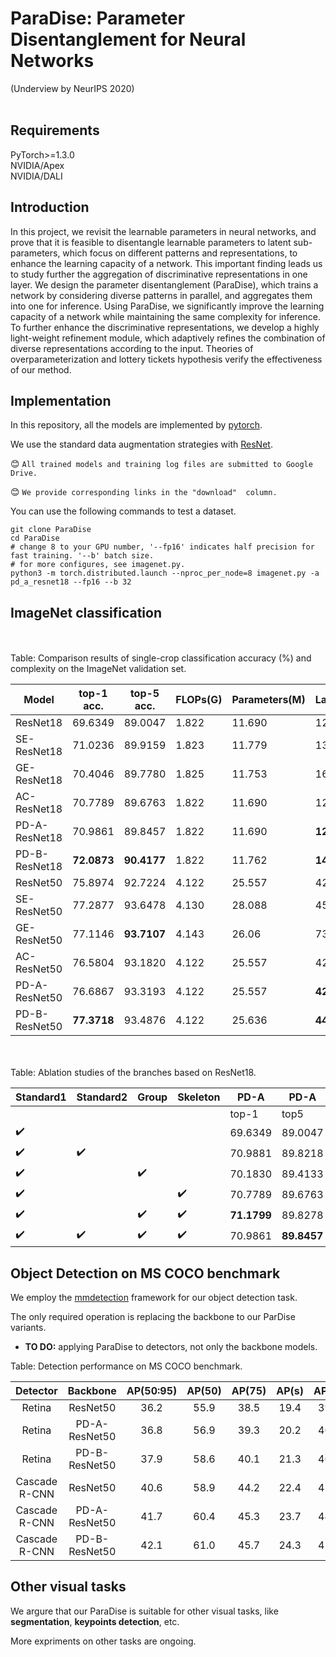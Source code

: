# ParaDise: Parameter Disentanglement for Neural Networks
(Underview by NeurIPS 2020)
<br><br>

## Requirements
PyTorch>=1.3.0<br>
NVIDIA/Apex<br>
NVIDIA/DALI<br>

## Introduction
In this project, we revisit the learnable parameters in neural networks, and prove that it is feasible to disentangle learnable parameters to latent sub-parameters, which focus on different patterns and representations, to enhance the learning capacity of a network. This important finding leads us to study further the aggregation of discriminative representations in one layer. We design the  parameter disentanglement (ParaDise), which trains a network by considering diverse patterns in parallel, and aggregates them into one for inference. Using ParaDise, we significantly improve the learning capacity of a network while maintaining the same complexity for inference. To further enhance the discriminative representations, we develop a highly light-weight refinement module, which adaptively refines the combination of diverse representations according to the input. Theories of overparameterization and lottery tickets hypothesis verify the effectiveness of our method. 



## Implementation
In this repository, all the models are implemented by [pytorch](https://pytorch.org/).<br>

We use the standard data augmentation strategies with [ResNet](https://github.com/pytorch/examples/blob/master/imagenet/main.py).<br>

:blush: `All trained models and training log files are submitted to Google Drive.`

:blush: `We provide corresponding links in the "download"  column.`

You can use the following commands to test a dataset.

```shell
git clone ParaDise
cd ParaDise
# change 8 to your GPU number, '--fp16' indicates half precision for fast training. '--b' batch size.
# for more configures, see imagenet.py.
python3 -m torch.distributed.launch --nproc_per_node=8 imagenet.py -a pd_a_resnet18 --fp16 --b 32
```


## ImageNet classification
<br>
<br>
Table:  Comparison results of single-crop classification accuracy (%) and complexity on the ImageNet validation set.

| Model | top-1 acc. |top-5 acc. |FLOPs(G)|Parameters(M)|Latency(cpu)|Download|
| --- | --- |--- |--- |--- |---|---|
| ResNet18 | 69.6349 |89.0047|1.822|11.690|12ms|<a href="https://drive.google.com/file/d/1iUG2qiTIlUoyu3oBnABD5izG82GF2u7v/view?usp=sharing">model</a> <a href="https://drive.google.com/file/d/1FwT3yCRQY7LSHRUrI5jeb2wIP2blvcf5/view?usp=sharing">log</a>|
| SE-ResNet18 | 71.0236 |89.9159|1.823|11.779|13ms|<a href="https://drive.google.com/file/d/1s7ZB0MgzdVnyv2kc5NJIoJVbT1B7SazB/view?usp=sharing">model</a> <a href="https://drive.google.com/file/d/1meCrTVMJuUXDJQkAO0B0Az1yJUHjBtNZ/view?usp=sharing">log</a>|
| GE-ResNet18 | 70.4046 |89.7780|1.825|11.753|16ms|<a href="https://drive.google.com/file/d/1jlomXQxhhjpi4QI155mE8Hz3-CqutzHU/view?usp=sharing">model</a> <a href="https://drive.google.com/file/d/11NP3mKovpX-_LtUsS2M4tBljhFjFeJ_d/view?usp=sharing">log</a>|
| AC-ResNet18 | 70.7789 |89.6763|1.822|11.690|12ms|<a href="https://drive.google.com/file/d/1jt51PEjJ9dGeL5EnOchvPvPR54qPCR4k/view?usp=sharing">model</a> <a href="https://drive.google.com/file/d/1T2aE1IcTHzYyMMH2aeDYALda_O2PLqrG/view?usp=sharing">log</a>|
| PD-A-ResNet18 | 70.9861 |89.8457|1.822|11.690|**12ms**|<a href="https://drive.google.com/file/d/16-M4v6ZBxd-ljRAnfLYg9OhF_1zcjD6N/view?usp=sharing">model</a> <a href="https://drive.google.com/file/d/1ZZApggNvq1DdxtQAoiVsopPx5SGugl8x/view?usp=sharing">log</a>|
| PD-B-ResNet18 | **72.0873** |**90.4177**|1.822|11.762|**14ms**|<a href="https://drive.google.com/file/d/1FwT3yCRQY7LSHRUrI5jeb2wIP2blvcf5/view?usp=sharing">model</a> <a href="https://drive.google.com/file/d/1FwT3yCRQY7LSHRUrI5jeb2wIP2blvcf5/view?usp=sharing">log</a>|
| ResNet50 | 75.8974|92.7224|4.122|25.557|42ms|<a href="https://drive.google.com/open?id=1DMHhk99fG8rNZjE2wPh8VWZ5qIBOaYOf">model</a> <a href="https://drive.google.com/open?id=1KOM5BzyxQLZl2Aa5KIVOh6HmE7eQvsKa">log</a>|
| SE-ResNet50 | 77.2877|93.6478|4.130|28.088|45ms|<a href="https://drive.google.com/open?id=1lOXZv0IskrLLbm_z7JqonR6KaQ7lRpKP">model</a> <a href="https://drive.google.com/open?id=1gl43ufL2Pvum-dZy8B4yAnnV3bl1BSi2">log</a>|
| GE-ResNet50 | 77.1146 |**93.7107**|4.143|26.06|73ms|<a href="https://drive.google.com/file/d/1qTv5lWFY6E18h1c3hqWkNAs0n_Djri58/view?usp=sharing">model</a> <a href="https://drive.google.com/file/d/1f4OSR2qiBp8dFvUB8fYWDG4hOqPPXG8A/view?usp=sharing">log</a>|
| AC-ResNet50 |76.5804|93.1820|4.122|25.557|42ms|<a href="https://drive.google.com/file/d/15leIDi9UX3NJBNlXbp3_S5Z_RGmvQT-O/view?usp=sharing">model</a> <a href="https://drive.google.com/file/d/1_58yZxi1JSy_jb-L9iXdTnI5z6nUeEax/view?usp=sharing">log</a>|
| PD-A-ResNet50 | 76.6867|93.3193|4.122|25.557|**42ms**|<a href="https://drive.google.com/file/d/1IruxbflXSGyAw4JLxz4hDg-LU7H1F77H/view?usp=sharing">model</a> <a href="https://drive.google.com/file/d/1gxgUoQF7NKVawiobVATb45d5t-fgASBc/view?usp=sharing">log</a>|
| PD-B-ResNet50 |**77.3718** |93.4876|4.122|25.636|**44ms**|<a href="https://drive.google.com/file/d/1FYP-VVd8YUm2nl6EmO5s3sbdKMOA4C7o/view?usp=sharing">model</a> <a href="https://drive.google.com/file/d/1WOkS96O8RGE3MeYkw5K_e0Znaym8Dt_n/view?usp=sharing">log</a>|



<br>
<br>
Table: Ablation studies of the branches based on ResNet18.

| Standard1 | Standard2 |Group|Skeleton|PD-A|PD-A|PD-A|PD-B|PD-B|PD-B|
| --- | --- |--- |--- |--- |---|---|---|---|---|
|  |  | | |top-1|top5|Download|top1|top-5|Download|
|  :heavy_check_mark:| | | |69.6349|89.0047|<a href="https://drive.google.com/file/d/1iUG2qiTIlUoyu3oBnABD5izG82GF2u7v/view?usp=sharing">model</a> <a href="https://drive.google.com/file/d/1FwT3yCRQY7LSHRUrI5jeb2wIP2blvcf5/view?usp=sharing">log</a>|-|-|-|
|  :heavy_check_mark:| :heavy_check_mark: | | |70.9881|89.8218|<a href="">model</a> <a href="">log</a>|71.8990|90.3739|<a href="https://drive.google.com/file/d/1vRxUX1RlR1f_gIrplM3DUDkMVNWwpFG8/view?usp=sharing">model</a> <a href="https://drive.google.com/file/d/1YeVNGNu0XgF_xicLm3jRXBFtrB-syy0J/view?usp=sharing">log</a>|
|  :heavy_check_mark:| |  :heavy_check_mark:| |70.1830|89.4133|<a href="https://drive.google.com/file/d/1P3EG5JrDPopwPL8gJBuKTeI6sPPDgiNR/view?usp=sharing">model</a> <a href="https://drive.google.com/file/d/1BJ_679pixGYqhIY8BqhfRXfH30mn1K26/view?usp=sharing">log</a>|70.0474|89.3156|<a href="https://drive.google.com/file/d/1eKFb_m2QOPwCcl6xVPXTWA1VxyX1sLuq/view?usp=sharing">model</a> <a href="https://drive.google.com/file/d/1eLuMb2njrZMZKodcxnKMQDG8zESUhyYx/view?usp=sharing">log</a>|
|  :heavy_check_mark:| |  |:heavy_check_mark: |70.7789|89.6763|<a href="https://drive.google.com/file/d/1jt51PEjJ9dGeL5EnOchvPvPR54qPCR4k/view?usp=sharing">model</a> <a href="https://drive.google.com/file/d/1T2aE1IcTHzYyMMH2aeDYALda_O2PLqrG/view?usp=sharing">log</a>|71.9872|90.4157|<a href="https://drive.google.com/file/d/1g85N_O07rTx7XrgjRy0d6a1eUCnODXM5/view?usp=sharing">model</a> <a href="https://drive.google.com/file/d/12q_E3-5gxEhxH5AeCuvvps_nbFig09ov/view?usp=sharing">log</a>|
|  :heavy_check_mark:| | :heavy_check_mark: |:heavy_check_mark: |**71.1799**|89.8278|<a href="https://drive.google.com/file/d/1Lq4L7pEECvAQ01cUKsNJesxZCqaKWm6l/view?usp=sharing">model</a> <a href="https://drive.google.com/file/d/1Uwu8YE07HjCduQHhCoCkhKQL1lKPMEvS/view?usp=sharing">log</a>|71.8232|90.2524|<a href="https://drive.google.com/file/d/1ttcdCrLufLQDkqmQiwOSjaDucSqSTBWD/view?usp=sharing">model</a> <a href="https://drive.google.com/file/d/1Evqh9GbZbbfaXKaArG_SVpgS-whBhW0n/view?usp=sharing">log</a>|
|  :heavy_check_mark:| :heavy_check_mark:| :heavy_check_mark: |:heavy_check_mark: |70.9861|**89.8457**|<a href="https://drive.google.com/file/d/16-M4v6ZBxd-ljRAnfLYg9OhF_1zcjD6N/view?usp=sharing">model</a> <a href="https://drive.google.com/file/d/1ZZApggNvq1DdxtQAoiVsopPx5SGugl8x/view?usp=sharing">log</a>|**72.0873**|**90.4177**|<a href="https://drive.google.com/file/d/1FwT3yCRQY7LSHRUrI5jeb2wIP2blvcf5/view?usp=sharing">model</a> <a href="https://drive.google.com/file/d/1FwT3yCRQY7LSHRUrI5jeb2wIP2blvcf5/view?usp=sharing">log</a>|




## Object Detection on MS COCO benchmark
We employ the [mmdetection](https://github.com/open-mmlab/mmdetection) framework for our object detection task. 

The only required operation is replacing the backbone to our ParDise variants.

- **TO DO:** applying ParaDise to detectors, not only the backbone models.

Table: Detection performance on MS COCO benchmark.

| Detector | Backbone | AP(50:95) | AP(50) | AP(75) | AP(s)|AP(m)|AP(l)|Download
|:-:|:-:|:-:|:-:|:-:|:-:|:-:|:-:|:-:|
|Retina|ResNet50|36.2|55.9|38.5|19.4|39.8|48.3|[model](https://drive.google.com/open?id=1imZvUrwg6Vy6TFRLAsL62FsF-DyizZXR) [log](https://drive.google.com/open?id=14rRmHai_9ghL5oC-1DTTiLrt4w_HY0Yl)
|Retina|PD-A-ResNet50|36.8|56.9|39.3|20.2|40.7|49.4|[model](https://drive.google.com/file/d/1sMZI_qxy8Y77jUr2LZgRhoIX91OqgFYI/view?usp=sharing) [log](https://drive.google.com/file/d/1SgbayaO1s3o092hxVsRzF5FpzD9ghael/view?usp=sharing)
|Retina|PD-B-ResNet50|37.9|58.6|40.1|21.3|40.8|50.7|[model](https://drive.google.com/file/d/1sMZI_qxy8Y77jUr2LZgRhoIX91OqgFYI/view?usp=sharing) [log](https://drive.google.com/file/d/1SgbayaO1s3o092hxVsRzF5FpzD9ghael/view?usp=sharing)
Cascade R-CNN|ResNet50|40.6|58.9|44.2|22.4|43.7|54.7|[model](https://drive.google.com/open?id=1jGUT2KsFggLSJMkH0cgJUJV_p_cSM-7f) [log](https://drive.google.com/open?id=13g-4XlMlySVUJyrvWeU5FVCA--cojaCk)
Cascade R-CNN|PD-A-ResNet50|41.7|60.4|45.3|23.7|44.5|55.3|[model](https://drive.google.com/file/d/1aEWgHfN6bIxyG0l6-byntOB4xAE8HIf9/view?usp=sharing) [log](https://drive.google.com/file/d/1HxpcxiirZH8Eyc8yb-2Gnip06S7Q-MnL/view?usp=sharing)
Cascade R-CNN|PD-B-ResNet50|42.1|61.0|45.7|24.3|45.3 |55.5|[model](https://drive.google.com/file/d/1aEWgHfN6bIxyG0l6-byntOB4xAE8HIf9/view?usp=sharing) [log](https://drive.google.com/file/d/1HxpcxiirZH8Eyc8yb-2Gnip06S7Q-MnL/view?usp=sharing)

## Other visual tasks

We argure that our ParaDise is suitable for other visual tasks, like **segmentation**, **keypoints detection**, etc. 

More expriments on other tasks are ongoing. 


